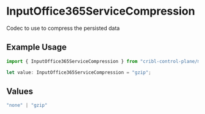 # InputOffice365ServiceCompression

Codec to use to compress the persisted data

## Example Usage

```typescript
import { InputOffice365ServiceCompression } from "cribl-control-plane/models";

let value: InputOffice365ServiceCompression = "gzip";
```

## Values

```typescript
"none" | "gzip"
```